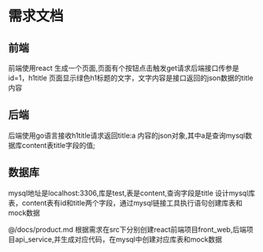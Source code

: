 # 需求文档
## 前端
前端使用react 生成一个页面,页面有个按钮点击触发get请求后端接口传参是id=1，h1title
页面显示绿色h1标题的文字，文字内容是接口返回的json数据的title内容
## 后端
后端使用go语言接收h1title请求返回title:a 内容的json对象,其中a是查询mysql数据库content表title字段的值;

## 数据库
mysql地址是localhost:3306,库是test,表是content,查询字段是title
设计mysql库表，content表有id和title两个字段，通过mysql链接工具执行语句创建库表和mock数据

@/docs/product.md 根据需求在src下分别创建react前端项目front_web,后端项目api_service,并生成对应代码，在mysql中创建对应库表和mock数据